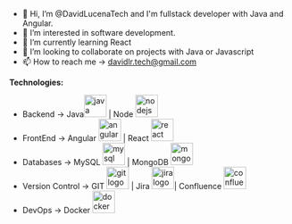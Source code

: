 - 👋 Hi, I’m @DavidLucenaTech and I'm fullstack developer with Java and Angular.
- 👀 I’m interested in software development.
- 🌱 I’m currently learning React
- 💞️ I’m looking to collaborate on projects with Java or Javascript
- 📫 How to reach me -> davidlr.tech@gmail.com

**Technologies:**
  - Backend -> Java<img src="https://cdn.jsdelivr.net/gh/devicons/devicon/icons/java/java-original.svg" height="40" alt="java logo"/> | Node <img src="https://cdn.jsdelivr.net/gh/devicons/devicon/icons/nodejs/nodejs-original.svg" height="40" alt="nodejs logo"/>
  - FrontEnd -> Angular <img src="https://cdn.jsdelivr.net/gh/devicons/devicon/icons/angularjs/angularjs-original.svg" height="40" alt="angularjs logo"/> | React <img src="https://cdn.jsdelivr.net/gh/devicons/devicon/icons/react/react-original.svg" height="40" alt="react logo"  />
  - Databases -> MySQL <img src="https://cdn.jsdelivr.net/gh/devicons/devicon/icons/mysql/mysql-original.svg" height="40" alt="mysql logo"/> | MongoDB <img src="https://cdn.jsdelivr.net/gh/devicons/devicon/icons/mongodb/mongodb-original.svg" height="40" alt="mongodb logo"/>
  - Version Control -> GIT <img src="https://cdn.jsdelivr.net/gh/devicons/devicon/icons/git/git-original.svg" height="40" alt="git logo"/> | Jira <img src="https://cdn.jsdelivr.net/gh/devicons/devicon/icons/jira/jira-original.svg" height="40" alt="jira logo"/>| Confluence <img src="https://cdn.jsdelivr.net/gh/devicons/devicon/icons/confluence/confluence-original.svg" height="40" alt="confluence logo"/>
  - DevOps -> Docker <img src="https://cdn.jsdelivr.net/gh/devicons/devicon/icons/docker/docker-original.svg" height="40" alt="docker logo"/>
<!---
DavidLucenaTech/DavidLucenaTech is a ✨ special ✨ repository because its `README.md` (this file) appears on your GitHub profile.
You can click the Preview link to take a look at your changes.
--->
